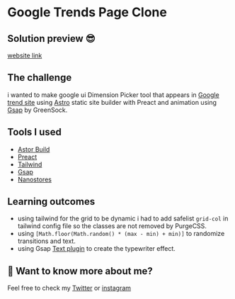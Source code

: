 # Google Trends Page Clone

## Solution preview 😎

[website link](https://google-trend-clone.vercel.app)

## The challenge

i wanted to make google ui Dimension Picker tool that appears in [Google trend site](https://trends.google.com/trends/hottrends/visualize?nrow=5&ncol=5&pn=p1) using [Astro](https://astro.build/) static site builder with Preact and animation using [Gsap](https://greensock.com/) by GreenSock.

## Tools I used

- [Astor Build](https://github.com/snowpackjs/astro)
- [Preact](https://preactjs.com/)
- [Tailwind](https://github.com/tailwindlabs/tailwindcss)
- [Gsap](https://greensock.com/)
- [Nanostores](https://github.com/nanostores/nanostores)

## Learning outcomes

- using tailwind for the grid to be dynamic i had to add safelist `grid-col` in tailwind config file so the classes are not removed by PurgeCSS.
- using `[Math.floor(Math.random() * (max - min) + min)]` to randomize transitions and text.
- using Gsap [Text plugin](https://greensock.com/docs/v3/Plugins/TextPlugin) to create the typewriter effect.

## 👀 Want to know more about me?

Feel free to check my [Twitter](https://twitter.com/mouktarart) or [instagram](https://www.instagram.com/mouktarart/)
